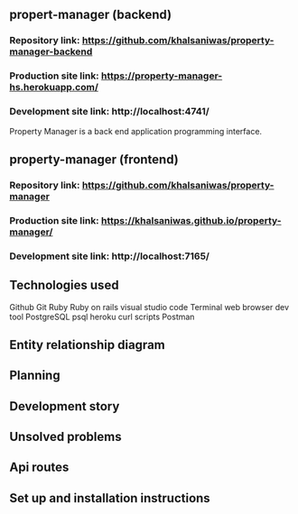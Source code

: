 ## propert-manager (backend)
### Repository link: https://github.com/khalsaniwas/property-manager-backend
### Production site link: https://property-manager-hs.herokuapp.com/
### Development site link: http://localhost:4741/

Property Manager is a back end application programming interface. 

## property-manager (frontend)
### Repository link: https://github.com/khalsaniwas/property-manager
### Production site link: https://khalsaniwas.github.io/property-manager/
### Development site link: http://localhost:7165/

## Technologies used

Github
Git
Ruby
Ruby on rails
visual studio code
Terminal
web browser
dev tool
PostgreSQL
psql
heroku
curl scripts
Postman

## Entity relationship diagram


## Planning

 

## Development story



## Unsolved problems

## Api routes

## Set up and installation instructions
